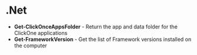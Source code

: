 # .Net

* **Get-ClickOnceAppsFolder** - Return the app and data folder for the ClickOne applications
* **Get-FrameworkVersion** - Get the list of Framework versions installed on the computer
